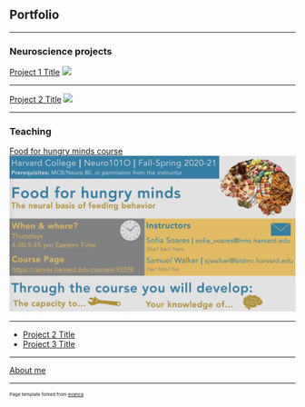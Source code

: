 ## Portfolio

---

### Neuroscience projects

[Project 1 Title](/sample_page)
<img src="images/dummy_thumbnail.jpg?raw=true"/>

---
[Project 2 Title](/pdf/sample_presentation.pdf)
<img src="images/dummy_thumbnail.jpg?raw=true"/>

---

### Teaching

[Food for hungry minds course](/food_minds)
<img src="images/syllabus_portfolio_sample.png?raw=true"/>

---
- [Project 2 Title](http://example.com/)
- [Project 3 Title](http://example.com/)

---

[About me](/about_me)

---

<p style="font-size:8px">Page template forked from <a href="https://github.com/evanca/quick-portfolio">evanca</a></p>
<!-- Remove above link if you don't want to attibute -->
